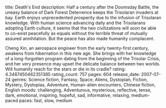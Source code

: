 title: Death's End
description: Half a century after the Doomsday Battle, the uneasy balance of Dark Forest Deterrence keeps the Trisolaran invaders at bay. Earth enjoys unprecedented prosperity due to the infusion of Trisolaran knowledge. With human science advancing daily and the Trisolarans adopting Earth culture, it seems that the two civilizations will soon be able to co-exist peacefully as equals without the terrible threat of mutually assured annihilation. But the peace has also made humanity complacent.

Cheng Xin, an aerospace engineer from the early twenty-first century, awakens from hibernation in this new age. She brings with her knowledge of a long-forgotten program dating from the beginning of the Trisolar Crisis, and her very presence may upset the delicate balance between two worlds. Will humanity reach for the stars or die in its cradle?
rating: 4.3487450462351385
rating_count: 757
pages: 604
release_date: 2007-07-24
genres: Science fiction, Fantasy, Space, Aliens, Dystopian, Fiction, Mystery, Dystopias, Adventure, Human-alien encounters, Chinese fiction, English
moods: challenging, Adventurous, mysterious, reflective, tense, dark, emotional, inspiring, hopeful, sad, informative, relaxing, medium-paced
paces: fast, slow, medium
